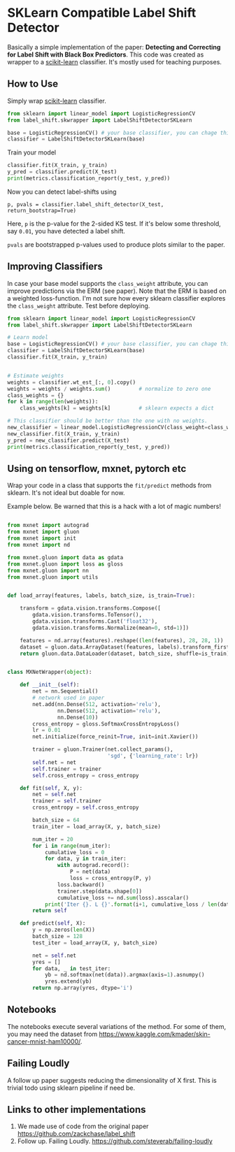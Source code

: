 # SKLearn Compatible Label Shift Detector

Basically a simple implementation of the paper:
**Detecting and Correcting for Label Shift with Black Box Predictors**.
This code was created as wrapper to a [scikit-learn](http://scikit-learn.org)
classifier. It's mostly used for teaching purposes.

## How to Use

Simply wrap [scikit-learn](http://scikit-learn.org) classifier.

```python
from sklearn import linear_model import LogisticRegressionCV
from label_shift.skwrapper import LabelShiftDetectorSKLearn

base = LogisticRegressionCV() # your base classifier, you can chage this.
classifier = LabelShiftDetectorSKLearn(base)
```

Train your model

```python
classifier.fit(X_train, y_train)
y_pred = classifier.predict(X_test)
print(metrics.classification_report(y_test, y_pred))
```

Now you can detect label-shifts using

```
p, pvals = classifier.label_shift_detector(X_test, return_bootstrap=True)
```

Here, `p` is the p-value for the 2-sided KS test. If it's below some threshold,
say `0.01`, you have detected a label shift.

`pvals` are bootstrapped p-values used to produce plots similar to the paper.

## Improving Classifiers

In case your base model supports the `class_weight` attribute, you can
improve predictions via the ERM (see paper). Note that the ERM is based on
a weighted loss-function. I'm not sure how every sklearn classifier explores
the `class_weight` attribute. Test before deploying.

```python
from sklearn import linear_model import LogisticRegressionCV
from label_shift.skwrapper import LabelShiftDetectorSKLearn

# Learn model
base = LogisticRegressionCV() # your base classifier, you can chage this.
classifier = LabelShiftDetectorSKLearn(base)
classifier.fit(X_train, y_train)


# Estimate weights
weights = classifier.wt_est_[:, 0].copy()
weights = weights / weights.sum()         # normalize to zero one
class_weights = {}
for k in range(len(weights)):
    class_weights[k] = weights[k]         # sklearn expects a dict

# This classifier should be better than the one with no weights.
new_classifier = linear_model.LogisticRegressionCV(class_weight=class_weights)
new_classifier.fit(X_train, y_train)
y_pred = new_classifier.predict(X_test)
print(metrics.classification_report(y_test, y_pred))
```

## Using on tensorflow, mxnet, pytorch etc

Wrap your code in a class that supports the `fit/predict` methods from sklearn.
It's not ideal but doable for now.

Example below. Be warned that this is a hack with a lot of magic numbers!

```python

from mxnet import autograd
from mxnet import gluon
from mxnet import init
from mxnet import nd

from mxnet.gluon import data as gdata
from mxnet.gluon import loss as gloss
from mxnet.gluon import nn
from mxnet.gluon import utils


def load_array(features, labels, batch_size, is_train=True):

    transform = gdata.vision.transforms.Compose([
        gdata.vision.transforms.ToTensor(),
        gdata.vision.transforms.Cast('float32'),
        gdata.vision.transforms.Normalize(mean=0, std=1)])

    features = nd.array(features).reshape((len(features), 28, 28, 1))
    dataset = gluon.data.ArrayDataset(features, labels).transform_first(transform)
    return gluon.data.DataLoader(dataset, batch_size, shuffle=is_train)


class MXNetWrapper(object):

    def __init__(self):
        net = nn.Sequential()
        # network used in paper
        net.add(nn.Dense(512, activation='relu'),
                nn.Dense(512, activation='relu'),
                nn.Dense(10))
        cross_entropy = gloss.SoftmaxCrossEntropyLoss()
        lr = 0.01
        net.initialize(force_reinit=True, init=init.Xavier())

        trainer = gluon.Trainer(net.collect_params(),
                                'sgd', {'learning_rate': lr})
        self.net = net
        self.trainer = trainer
        self.cross_entropy = cross_entropy

    def fit(self, X, y):
        net = self.net
        trainer = self.trainer
        cross_entropy = self.cross_entropy

        batch_size = 64
        train_iter = load_array(X, y, batch_size)

        num_iter = 20
        for i in range(num_iter):
            cumulative_loss = 0
            for data, y in train_iter:
                with autograd.record():
                    P = net(data)
                    loss = cross_entropy(P, y)
                loss.backward()
                trainer.step(data.shape[0])
                cumulative_loss += nd.sum(loss).asscalar()
            print('Iter {}. L {}'.format(i+1, cumulative_loss / len(data)))
        return self

    def predict(self, X):
        y = np.zeros(len(X))
        batch_size = 128
        test_iter = load_array(X, y, batch_size)

        net = self.net
        yres = []
        for data, _ in test_iter:
            yb = nd.softmax(net(data)).argmax(axis=1).asnumpy()
            yres.extend(yb)
        return np.array(yres, dtype='i')
```


## Notebooks

The notebooks execute several variations of the method. For some of them, you may need
the dataset from https://www.kaggle.com/kmader/skin-cancer-mnist-ham10000/.

## Failing Loudly

A follow up paper suggests reducing the dimensionality of X first. This is trivial todo
using sklearn pipeline if need be.

## Links to other implementations

1. We made use of code from the original paper https://github.com/zackchase/label_shift
1. Follow up. Failing Loudly. https://github.com/steverab/failing-loudly

